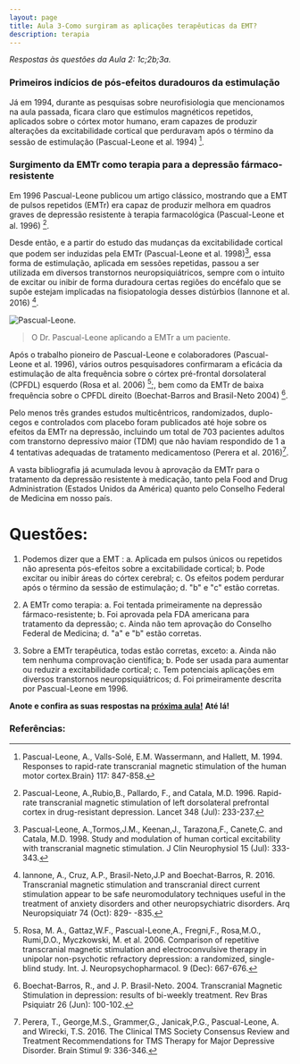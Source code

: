 ```yaml
---
layout: page
title: Aula 3-Como surgiram as aplicações terapêuticas da EMT?
description: terapia
---
```


*Respostas às questões da Aula 2: 1c;2b;3a.*


### Primeiros indícios de pós-efeitos duradouros da estimulação

Já em 1994, durante as pesquisas sobre neurofisiologia que mencionamos na aula passada, ficara claro que estímulos magnéticos repetidos, aplicados sobre o córtex motor humano, eram capazes de produzir alterações da excitabilidade cortical que perduravam após o término da sessão de estimulação (Pascual-Leone et al. 1994) [^1].

### Surgimento da EMTr como terapia para a depressão fármaco-resistente

Em 1996 Pascual-Leone publicou um artigo clássico, mostrando que a EMT de pulsos repetidos (EMTr) era capaz de produzir melhora em quadros graves de depressão resistente à terapia farmacológica (Pascual-Leone et al. 1996) [^2].

Desde então, e a partir do estudo das mudanças da excitabilidade cortical que podem ser induzidas pela EMTr (Pascual-Leone et al. 1998)[^10], essa forma de estimulação, aplicada em sessões repetidas, passou a ser utilizada em diversos transtornos neuropsiquiátricos, sempre com o intuito de excitar ou inibir de forma duradoura certas regiões do encéfalo que se supõe estejam implicadas na fisiopatologia desses distúrbios (Iannone et al. 2016) [^3].

![Pascual-Leone.](http://familiabrasil.org/imagens/pascual.jpg)
>O Dr. Pascual-Leone aplicando a EMTr a um paciente.

Após o trabalho pioneiro de Pascual-Leone e colaboradores (Pascual-Leone et al. 1996), vários outros pesquisadores confirmaram a eficácia da estimulação de alta frequência sobre o córtex pré-frontal dorsolateral (CPFDL) esquerdo (Rosa et al. 2006) [^4];, bem como da EMTr de baixa frequência sobre o CPFDL direito (Boechat-Barros and Brasil-Neto 2004) [^5].

Pelo menos três grandes estudos multicêntricos, randomizados, duplo-cegos e controlados com placebo foram publicados até hoje sobre os efeitos da EMTr na depressão, incluindo um total de 703 pacientes adultos com transtorno depressivo maior (TDM) que não haviam respondido de 1 a 4 tentativas adequadas de tratamento medicamentoso (Perera et al. 2016)[^90].

A vasta bibliografia já acumulada levou à aprovação da EMTr para o tratamento da depressão resistente à medicação, tanto pela Food and Drug Administration (Estados Unidos da América) quanto pelo Conselho Federal de Medicina em nosso país.

# Questões:

1. Podemos dizer que a EMT :
a. Aplicada em pulsos únicos ou repetidos não apresenta pós-efeitos sobre a excitabilidade cortical;
b. Pode excitar ou inibir áreas do córtex cerebral;
c. Os efeitos podem perdurar após o término da sessão de estimulação;
d. "b" e "c" estão corretas.

2. A EMTr como terapia:
a. Foi tentada primeiramente na depressão fármaco-resistente;
b. Foi aprovada pela FDA americana para tratamento da depressão;
c. Ainda não tem aprovação do Conselho Federal de Medicina;
d. "a" e "b" estão corretas.

3. Sobre a EMTr terapêutica, todas estão corretas, exceto:
a. Ainda não tem nenhuma comprovação científica;
b. Pode ser usada para aumentar ou reduzir a excitabilidade cortical;
c. Tem potenciais aplicações em diversos transtornos neuropsiquiátricos;
d. Foi primeiramente descrita por Pascual-Leone em 1996.

**Anote e confira as suas respostas na [próxima aula!](mecanismo.html)**
**Até lá!**


### Referências:

[^5]:Boechat-Barros, R., and J. P. Brasil-Neto. 2004. Transcranial
Magnetic Stimulation in depression: results of bi-weekly treatment.
Rev Bras Psiquiatr 26 (Jun): 100-102.

[^1]:Pascual-Leone, A., Valls-Solé, E.M. Wassermann, and Hallett, M. 1994. Responses to rapid-rate transcranial magnetic stimulation of the human motor cortex.Brain} 117: 847-858.

[^2]:Pascual-Leone, A.,Rubio,B., Pallardo, F., and Catala, M.D. 1996.
Rapid-rate transcranial magnetic stimulation of left dorsolateral
prefrontal cortex in drug-resistant depression. Lancet 348 (Jul): 233-237.

[^10]:Pascual-Leone, A.,Tormos,J.M.,  Keenan,J., Tarazona,F., Canete,C. and
Catala, M.D. 1998. Study and modulation of human cortical
excitability with transcranial magnetic stimulation. J Clin Neurophysiol 15 (Jul): 333-343.

[^4]:Rosa, M. A., Gattaz,W.F.,  Pascual-Leone,A.,   Fregni,F., Rosa,M.O., Rumi,D.O., Myczkowski, M. et al. 2006. Comparison of repetitive transcranial magnetic stimulation and electroconvulsive therapy in unipolar non-psychotic refractory depression: a randomized, single-blind study. Int. J. Neuropsychopharmacol. 9 (Dec): 667-676.

[^3]:Iannone, A., Cruz, A.P., Brasil-Neto,J.P and Boechat-Barros, R. 2016. Transcranial magnetic stimulation and transcranial direct current stimulation appear to be safe neuromodulatory techniques useful in the treatment of anxiety disorders and other neuropsychiatric disorders. Arq Neuropsiquiatr 74 (Oct): 829-
-835.

[^90]:Perera, T., George,M.S., Grammer,G., Janicak,P.G., Pascual-Leone, A. and Wirecki, T.S. 2016. The Clinical TMS Society Consensus Review and Treatment Recommendations for TMS Therapy for Major Depressive Disorder. Brain Stimul 9: 336-346.
